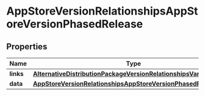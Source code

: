 

# AppStoreVersionRelationshipsAppStoreVersionPhasedRelease


## Properties

| Name | Type | Description | Notes |
|------------ | ------------- | ------------- | -------------|
|**links** | [**AlternativeDistributionPackageVersionRelationshipsVariantsLinks**](AlternativeDistributionPackageVersionRelationshipsVariantsLinks.md) |  |  [optional] |
|**data** | [**AppStoreVersionRelationshipsAppStoreVersionPhasedReleaseData**](AppStoreVersionRelationshipsAppStoreVersionPhasedReleaseData.md) |  |  [optional] |



